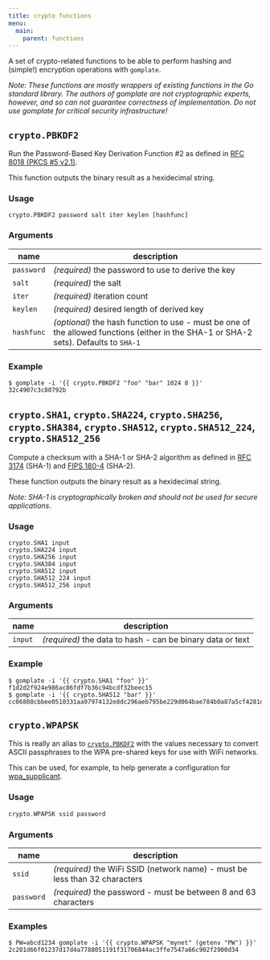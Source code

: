 ```yaml
---
title: crypto functions
menu:
  main:
    parent: functions
---
```


A set of crypto-related functions to be able to perform hashing and (simple!) encryption operations with `gomplate`.

_Note: These functions are mostly wrappers of existing functions in the Go standard library. The authors of gomplate are not cryptographic experts, however, and so can not guarantee correctness of implementation. Do not use gomplate for critical security infrastructure!_

## `crypto.PBKDF2`

Run the Password-Based Key Derivation Function #2 as defined in
[RFC 8018 (PKCS #5 v2.1)](https://tools.ietf.org/html/rfc8018#section-5.2).

This function outputs the binary result as a hexidecimal string.

### Usage
```
crypto.PBKDF2 password salt iter keylen [hashfunc]
```

### Arguments

| name   | description |
|--------|-------|
| `password` | _(required)_ the password to use to derive the key |
| `salt` | _(required)_ the salt |
| `iter` | _(required)_ iteration count |
| `keylen` | _(required)_ desired length of derived key |
| `hashfunc` | _(optional)_ the hash function to use - must be one of the allowed functions (either in the SHA-1 or SHA-2 sets). Defaults to `SHA-1` |

### Example

```console
$ gomplate -i '{{ crypto.PBKDF2 "foo" "bar" 1024 8 }}'
32c4907c3c80792b
```

## `crypto.SHA1`, `crypto.SHA224`, `crypto.SHA256`, `crypto.SHA384`, `crypto.SHA512`, `crypto.SHA512_224`, `crypto.SHA512_256`

Compute a checksum with a SHA-1 or SHA-2 algorithm as defined in [RFC 3174](https://tools.ietf.org/html/rfc3174) (SHA-1) and [FIPS 180-4](http://nvlpubs.nist.gov/nistpubs/FIPS/NIST.FIPS.180-4.pdf) (SHA-2).

These function outputs the binary result as a hexidecimal string.

_Note: SHA-1 is cryptographically broken and should not be used for secure applications._

### Usage
```
crypto.SHA1 input
crypto.SHA224 input
crypto.SHA256 input
crypto.SHA384 input
crypto.SHA512 input
crypto.SHA512_224 input
crypto.SHA512_256 input
```

### Arguments

| name   | description |
|--------|-------|
| `input` | _(required)_ the data to hash - can be binary data or text |

### Example

```console
$ gomplate -i '{{ crypto.SHA1 "foo" }}'
f1d2d2f924e986ac86fdf7b36c94bcdf32beec15
$ gomplate -i '{{ crypto.SHA512 "bar" }}'
cc06808cbbee0510331aa97974132e8dc296aeb795be229d064bae784b0a87a5cf4281d82e8c99271b75db2148f08a026c1a60ed9cabdb8cac6d24242dac4063
```

## `crypto.WPAPSK`

This is really an alias to [`crypto.PBKDF2`](#crypto.PBKDF2) with the
values necessary to convert ASCII passphrases to the WPA pre-shared keys for use with WiFi networks.

This can be used, for example, to help generate a configuration for [wpa_supplicant](http://w1.fi/wpa_supplicant/).

### Usage
```go
crypto.WPAPSK ssid password
```

### Arguments

| name   | description |
|--------|-------|
| `ssid` | _(required)_ the WiFi SSID (network name) - must be less than 32 characters |
| `password` | _(required)_ the password - must be between 8 and 63 characters |

### Examples

```console
$ PW=abcd1234 gomplate -i '{{ crypto.WPAPSK "mynet" (getenv "PW") }}'
2c201d66f01237d17d4a7788051191f31706844ac3ffe7547a66c902f2900d34
```
